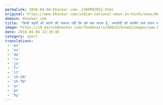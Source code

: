 ```yaml
---
permalink: 2018-04-04-bhaskar.com--1369092652.html
original: https://www.bhaskar.com/indian-national-news-in-hindi/news/NAT-NAN-HDLN-sachin-tendulkar-on-shahid-afridi-kashmir-comment-5845008-NOR.html
domain: bhaskar.com
title: 'किसी बाहरी को बताने की जरूरत नहीं कि हमें क्या करना है, अफरीदी को कश्मीर वाले बयान पर सचिन का करारा जवाब'
image: https://i9.dainikbhaskar.com/thumbnails/600x519/web2images/www.bhaskar.com/2018/04/05/sachin-t_1522879765.jpg
date: 2018-04-04 22:19:45
category: sport
translations: 
 - 'en'
 - 'es'
 - 'de'
 - 'ru'
 - 'ja'
 - 'fr'
 - 'it'
 - 'zh-CN'
 - 'zh-TW'
 - 'ar'
 - 'pt'
 - 'hy'
---
```


